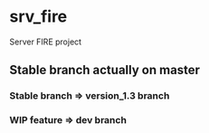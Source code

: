 # srv_fire
Server FIRE project

## Stable branch actually on master

### Stable branch => version_1.3 branch

### WIP feature => dev branch
